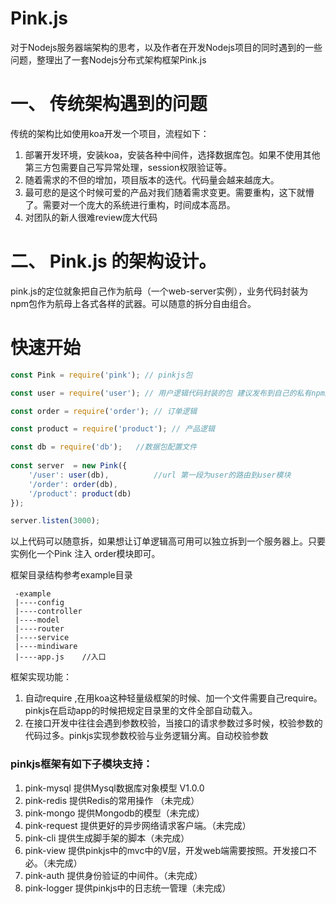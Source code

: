 # Pink.js

对于Nodejs服务器端架构的思考，以及作者在开发Nodejs项目的同时遇到的一些问题，整理出了一套Nodejs分布式架构框架Pink.js

# 一、 传统架构遇到的问题
    
传统的架构比如使用koa开发一个项目，流程如下：
1. 部署开发环境，安装koa，安装各种中间件，选择数据库包。如果不使用其他第三方包需要自己写异常处理，session权限验证等。
2. 随着需求的不但的增加，项目版本的迭代。代码量会越来越庞大。
3. 最可悲的是这个时候可爱的产品对我们随着需求变更。需要重构，这下就懵了。需要对一个庞大的系统进行重构，时间成本高昂。
4. 对团队的新人很难review庞大代码
# 二、 Pink.js 的架构设计。

pink.js的定位就象把自己作为航母（一个web-server实例），业务代码封装为npm包作为航母上各式各样的武器。可以随意的拆分自由组合。

# 快速开始

```js
const Pink = require('pink'); // pinkjs包

const user = require('user'); // 用户逻辑代码封装的包 建议发布到自己的私有npm服务器管理 

const order = require('order'); // 订单逻辑

const product = require('product'); // 产品逻辑

const db = require('db');   //数据包配置文件
  
const server  = new Pink({
	'/user': user(db),          //url 第一段为user的路由到user模块
	'/order': order(db),
	'/product': product(db)
});

server.listen(3000);
```

以上代码可以随意拆，如果想让订单逻辑高可用可以独立拆到一个服务器上。只要实例化一个Pink 注入 order模块即可。

 框架目录结构参考example目录
 
```$xslt
 -example
 |----config
 |----controller
 |----model
 |----router
 |----service
 |----mindiware
 |----app.js    //入口
```

框架实现功能：
1. 自动require ,在用koa这种轻量级框架的时候、加一个文件需要自己require。pinkjs在启动app的时候把规定目录里的文件全部自动载入。
2. 在接口开发中往往会遇到参数校验，当接口的请求参数过多时候，校验参数的代码过多。pinkjs实现参数校验与业务逻辑分离。自动校验参数


### pinkjs框架有如下子模块支持：

1. pink-mysql   提供Mysql数据库对象模型  V1.0.0
2. pink-redis   提供Redis的常用操作    （未完成）
3. pink-mongo   提供Mongodb的模型（未完成）
4. pink-request 提供更好的异步网络请求客户端。（未完成）
5. pink-cli     提供生成脚手架的脚本（未完成）
6. pink-view    提供pinkjs中的mvc中的V层，开发web端需要按照。开发接口不必。（未完成）
7. pink-auth    提供身份验证的中间件。（未完成）
8. pink-logger  提供pinkjs中的日志统一管理（未完成）

